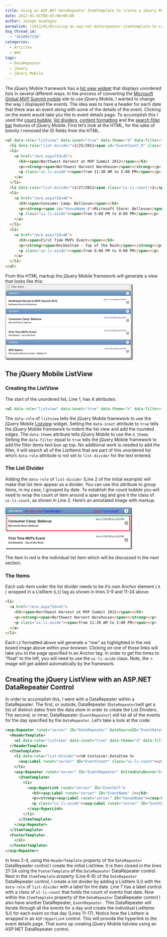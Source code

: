 ```yaml
---
title: Using an ASP.NET DataRepeater ItemTemplate to create a jQuery Mobile Nested List with List Dividers
date: 2012-01-01T00:45:00+00:00
author: Joseph Guadagno
permalink: /2012/01/01/using-an-asp-net-datarepeater-itemtemplate-to-create-a-jquery-mobile-nested-list-with-list-dividers/
dsq_thread_id:
  - "3610057336"
categories:
  - Articles
  - Web
tags:
  - DataRepeater
  - jQuery
  - jQuery Mobile
---
```

The jQuery Mobile framework has a [list view widget](http://jquerymobile.com/demos/1.0/docs/lists/docs-lists.html) that displays unordered lists in several different ways. In the process of converting the [Microsoft Global MVP Summit mobile](http://mvpsummitevents.info/m/) site to use jQuery Mobile, I wanted to change the way I displayed the events. The idea was to have a header for each date that there was an event along with some of the details of the event. Clicking on the event would take you the to event details page. To accomplish this I used the [count bubble](http://jquerymobile.com/demos/1.0/docs/lists/lists-count.html), [list dividers](http://jquerymobile.com/demos/1.0/docs/lists/lists-divider.html), [content formatting](http://jquerymobile.com/demos/1.0/docs/lists/lists-formatting.html) and the [search filter bar](http://jquerymobile.com/demos/1.0/docs/lists/lists-search.html) features of jQuery Mobile. First let’s look at the HTML, for the sake of brevity I removed the ID fields from the HTML.

```html
<ul data-role="listview" data-inset="true" data-theme="d" data-filter="true">
  <li data-role="list-divider">2/25/2012<span id="EventCount_0" class="ui-li-count">1</span></li>
  <li>
    <a href="/m/e.aspx?Id=45">
      <h3><span>Northwest Harvest at MVP Summit 2012</span></h3>
      <p><strong><span>Northwest Harvest Warehouse</span></strong></p>
      <p class="ui-li-aside"><span>from 11:30 AM to 5:00 PM</span></p>
    </a>
  </li>
  <li data-role="list-divider">2/27/2012<span class="ui-li-count">2</span></li>
  <li>
    <a href="/m/e.aspx?Id=48">
      <h3><span>Consumer Camp: Bellevue</span></h3>
      <p><strong><span id="VenueName_0">Microsoft Store: Bellevue</span></strong></p>
      <p class="ui-li-aside"><span>from 5:00 PM to 8:00 PM</span></p>
    </a>
  </li>
  <li>
    <a href="/m/e.aspx?Id=46">
      <h3><span>First Time MVPs Event</span></h3>
      <p><strong><span>Rockbottom – Top of the Rock</span></strong></p>
      <p class="ui-li-aside"><span>from 6:00 PM to 9:00 PM</span></p>
    </a>
  </li>
</ul>
```

From this HTML markup the jQuery Mobile framework will generate a view that looks like this: [![image](/assets/images/posts/image_thumb_2.png "image")](/assets/images/posts/image_3.png)

## The jQuery Mobile ListView

### Creating the ListView

The start of the unordered list, Line 1, has 4 attributes:

```html
<ul data-role="listview" data-inset="true" data-theme="b" data-filter="true">
```

The `data-role` of `listview` tells the jQuery Mobile framework to use the jQuery Mobile [Listview](http://jquerymobile.com/demos/1.0/docs/lists/docs-lists.html) widget. Setting the `data-inset` attribute to `true` tells the jQuery Mobile framework to indent the list view and add the rounded edges. The `data-theme` attribute tells jQuery Mobile to use the `d_theme`. Setting the `data-filter` equal to `true` tells the jQuery Mobile framework to add the filter items text box up top. No additional work is needed to add the filter, it will search all of the ListItems that are part of this unordered list who’s `data-role` attribute is not set to `list-divider` for the text entered.

### The List Divider

Adding the `data-role` of `list-divider` (Line 2 of the initial example) will make that list item appear as a divider. You can use this attribute to group items, in my case, I grouped by date. To establish the count bubble you will need to wrap the count of item around a span tag and give it the class of `ui-li-count`, as shown in Line 2. Here’s an annotated image with markup.

[![image](/assets/images/posts/image_thumb_3.png "image")](/assets/images/posts/image_4.png)

The item in red is the individual list item which will be discussed in the next section.

### The Items

Each sub-item under the list divider needs to be it’s own Anchor element ( `A` ) wrapped in a ListItem (`LI`) tag as shown in lines 3-9 and 11-24 above.

```html
<li>
  <a href="/m/e.aspx?Id=45">
    <h3><span>Northwest Harvest at MVP Summit 2012</span></h3>
    <p><strong><span>Northwest Harvest Warehouse</span></strong></p>
    <p class="ui-li-aside"><span>from 11:30 AM to 5:00 PM</span></p>
  </a>
</li>
```

Each `LI` formatted above will generate a “row” as highlighted in the red boxed image above within your browser. Clicking on one of those links will take you to the page specified in an Anchor tag. In order to get the times to “float” to the left, you will need to use the `ui-li-aside` class. Note, the > image will get added automatically by the framework.

## Creating the jQuery ListView with an ASP.NET DataRepeater Control

In order to accomplish this, I went with a DataRepeater within a DataRepeater. The first, or outside, DataRepeater (`DateRepeater`)will get a list of distinct dates from the data store in order to create the List Dividers. The second, or inner, DataRepeater (`EventRepeater`) will list all of the events for the day specified by the `DateRepeater`. Let’s take a look at the code:

```xml
<asp:Repeater runat="server" ID="DateRepeater" DataSourceID="EventDatesDataSource" OnItemDataBound="DateRepeaterOnItemDataBound">
  <HeaderTemplate>
    <ul data-role="listview" data-inset="true" data-theme="d" data-filter="true">
  </HeaderTemplate>
  <ItemTemplate>
    <li data-role="list-divider"><%# Container.DataItem %>
      <asp:Label runat="server" ID="EventCount" class="ui-li-count"></asp:Label>
    </li>
    <asp:Repeater runat="server" ID="EventRepeater" OnItemDataBound="EventRepeaterOnItemDataBound">
      <ItemTemplate>
        <li>
          <asp:HyperLink runat="server" ID="EventUrl">
            <h3><asp:Label runat="server" ID="EventName" /></h3>
            <p><strong><asp:Label runat="server" ID="VenueName"></asp:Label></strong></p>
            <p class="ui-li-aside"><asp:Label runat="server" ID="EventDate"></asp:Label></p>
          </asp:HyperLink>
        </li>
      </ItemTemplate>
    </asp:Repeater>
  </ItemTemplate>
  <FooterTemplate>
    </ul>
  </FooterTemplate>
</asp:Repeater>
```

In lines 2-4, using the `HeaderTemplate` property of the `DateRepeater` DataRepeater control I create the initial ListView. It is then closed in the lines 21-24 using the `FooterTemplate` of the `DateRepeater` DataRepeater control. Next in the `ItemTemplate` property (Line 6-8) of the `DateRepeater` DataRepeater control, I create a list divider by adding a ListItem (LI) with the `data-role` of `list-divider` with a label for the date. Line 7 has a label control with a class of `ul-li-count` that holds the count of events that date. Now within the `ItemTemplate` property of the `DateRepeater` DataRepeater control I also have another DataRepeater, `EventRepeater.` This DataRepeater will iterate through all the events for a day and create the individual ListItems (LI) for each event on that day (Lines 11-17). Notice how the ListItem is wrapped in an `ASP:HyperLink` control. This will provide the hyperlink to the event details page. That sums up creating jQuery Mobile listview using an ASP.NET DataRepeater control.